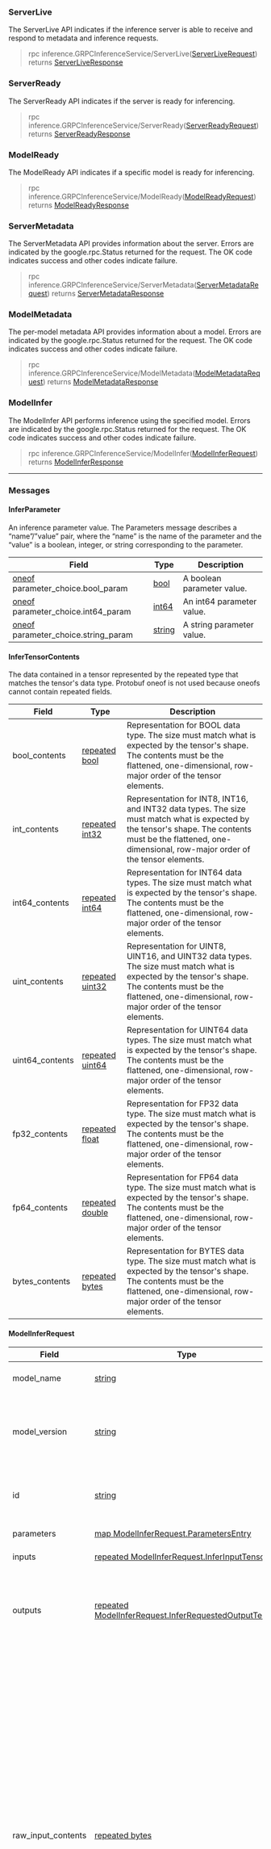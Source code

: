 

### ServerLive

The ServerLive API indicates if the inference server is able to receive 
and respond to metadata and inference requests.

> rpc inference.GRPCInferenceService/ServerLive([ServerLiveRequest](#serverliverequest))
>   returns [ServerLiveResponse](#serverliveresponse)

### ServerReady

The ServerReady API indicates if the server is ready for inferencing.

> rpc inference.GRPCInferenceService/ServerReady([ServerReadyRequest](#serverreadyrequest))
>   returns [ServerReadyResponse](#serverreadyresponse)

### ModelReady

The ModelReady API indicates if a specific model is ready for inferencing.

> rpc inference.GRPCInferenceService/ModelReady([ModelReadyRequest](#modelreadyrequest))
>   returns [ModelReadyResponse](#modelreadyresponse)

### ServerMetadata

The ServerMetadata API provides information about the server. Errors are 
indicated by the google.rpc.Status returned for the request. The OK code 
indicates success and other codes indicate failure.

> rpc inference.GRPCInferenceService/ServerMetadata([ServerMetadataRequest](#servermetadatarequest))
>   returns [ServerMetadataResponse](#servermetadataresponse)

### ModelMetadata

The per-model metadata API provides information about a model. Errors are 
indicated by the google.rpc.Status returned for the request. The OK code 
indicates success and other codes indicate failure.

> rpc inference.GRPCInferenceService/ModelMetadata([ModelMetadataRequest](#modelmetadatarequest))
>   returns [ModelMetadataResponse](#modelmetadataresponse)

### ModelInfer

The ModelInfer API performs inference using the specified model. Errors are
indicated by the google.rpc.Status returned for the request. The OK code 
indicates success and other codes indicate failure.

> rpc inference.GRPCInferenceService/ModelInfer([ModelInferRequest](#modelinferrequest))
>   returns [ModelInferResponse](#modelinferresponse)




------
### Messages



#### InferParameter

An inference parameter value. The Parameters message describes a 
“name”/”value” pair, where the “name” is the name of the parameter
and the “value” is a boolean, integer, or string corresponding to 
the parameter.


| Field | Type | Description |
| ----- | ---- | ----------- |
| [oneof](https://developers.google.com/protocol-buffers/docs/proto3#oneof) parameter_choice.bool_param | [bool](#bool) | A boolean parameter value. |
| [oneof](https://developers.google.com/protocol-buffers/docs/proto3#oneof) parameter_choice.int64_param | [int64](#int64) | An int64 parameter value. |
| [oneof](https://developers.google.com/protocol-buffers/docs/proto3#oneof) parameter_choice.string_param | [string](#string) | A string parameter value. |




#### InferTensorContents

The data contained in a tensor represented by the repeated type
that matches the tensor's data type. Protobuf oneof is not used
because oneofs cannot contain repeated fields.


| Field | Type | Description |
| ----- | ---- | ----------- |
| bool_contents | [repeated bool](#bool) | Representation for BOOL data type. The size must match what is expected by the tensor's shape. The contents must be the flattened, one-dimensional, row-major order of the tensor elements. |
| int_contents | [repeated int32](#int32) | Representation for INT8, INT16, and INT32 data types. The size must match what is expected by the tensor's shape. The contents must be the flattened, one-dimensional, row-major order of the tensor elements. |
| int64_contents | [repeated int64](#int64) | Representation for INT64 data types. The size must match what is expected by the tensor's shape. The contents must be the flattened, one-dimensional, row-major order of the tensor elements. |
| uint_contents | [repeated uint32](#uint32) | Representation for UINT8, UINT16, and UINT32 data types. The size must match what is expected by the tensor's shape. The contents must be the flattened, one-dimensional, row-major order of the tensor elements. |
| uint64_contents | [repeated uint64](#uint64) | Representation for UINT64 data types. The size must match what is expected by the tensor's shape. The contents must be the flattened, one-dimensional, row-major order of the tensor elements. |
| fp32_contents | [repeated float](#float) | Representation for FP32 data type. The size must match what is expected by the tensor's shape. The contents must be the flattened, one-dimensional, row-major order of the tensor elements. |
| fp64_contents | [repeated double](#double) | Representation for FP64 data type. The size must match what is expected by the tensor's shape. The contents must be the flattened, one-dimensional, row-major order of the tensor elements. |
| bytes_contents | [repeated bytes](#bytes) | Representation for BYTES data type. The size must match what is expected by the tensor's shape. The contents must be the flattened, one-dimensional, row-major order of the tensor elements. |




#### ModelInferRequest




| Field | Type | Description |
| ----- | ---- | ----------- |
| model_name | [string](#string) | The name of the model to use for inferencing. |
| model_version | [string](#string) | The version of the model to use for inference. If not given the server will choose a version based on the model and internal policy. |
| id | [string](#string) | Optional identifier for the request. If specified will be returned in the response. |
| parameters | [map ModelInferRequest.ParametersEntry](#modelinferrequest-parametersentry) | Optional inference parameters. |
| inputs | [repeated ModelInferRequest.InferInputTensor](#modelinferrequest-inferinputtensor) | The input tensors for the inference. |
| outputs | [repeated ModelInferRequest.InferRequestedOutputTensor](#modelinferrequest-inferrequestedoutputtensor) | The requested output tensors for the inference. Optional, if not specified all outputs produced by the model will be returned. |
| raw_input_contents | [repeated bytes](#bytes) | The data contained in an input tensor can be represented in "raw" bytes form or in the repeated type that matches the tensor's data type. To use the raw representation 'raw_input_contents' must be initialized with data for each tensor in the same order as 'inputs'. For each tensor, the size of this content must match what is expected by the tensor's shape and data type. The raw data must be the flattened, one-dimensional, row-major order of the tensor elements without any stride or padding between the elements. Note that the FP16 and BF16 data types must be represented as raw content as there is no specific data type for a 16-bit float type.

If this field is specified then InferInputTensor::contents must not be specified for any input tensor. |




#### ModelInferRequest.InferInputTensor

An input tensor for an inference request.


| Field | Type | Description |
| ----- | ---- | ----------- |
| name | [string](#string) | The tensor name. |
| datatype | [string](#string) | The tensor data type. |
| shape | [repeated int64](#int64) | The tensor shape. |
| parameters | [map ModelInferRequest.InferInputTensor.ParametersEntry](#modelinferrequest-inferinputtensor-parametersentry) | Optional inference input tensor parameters. |
| contents | [InferTensorContents](#infertensorcontents) | The tensor contents using a data-type format. This field must not be specified if "raw" tensor contents are being used for the inference request. |




#### ModelInferRequest.InferInputTensor.ParametersEntry




| Field | Type | Description |
| ----- | ---- | ----------- |
| key | [string](#string) | N/A |
| value | [InferParameter](#inferparameter) | N/A |




#### ModelInferRequest.InferRequestedOutputTensor

An output tensor requested for an inference request.


| Field | Type | Description |
| ----- | ---- | ----------- |
| name | [string](#string) | The tensor name. |
| parameters | [map ModelInferRequest.InferRequestedOutputTensor.ParametersEntry](#modelinferrequest-inferrequestedoutputtensor-parametersentry) | Optional requested output tensor parameters. |




#### ModelInferRequest.InferRequestedOutputTensor.ParametersEntry




| Field | Type | Description |
| ----- | ---- | ----------- |
| key | [string](#string) | N/A |
| value | [InferParameter](#inferparameter) | N/A |




#### ModelInferRequest.ParametersEntry




| Field | Type | Description |
| ----- | ---- | ----------- |
| key | [string](#string) | N/A |
| value | [InferParameter](#inferparameter) | N/A |




#### ModelInferResponse




| Field | Type | Description |
| ----- | ---- | ----------- |
| model_name | [string](#string) | The name of the model used for inference. |
| model_version | [string](#string) | The version of the model used for inference. |
| id | [string](#string) | The id of the inference request if one was specified. |
| parameters | [map ModelInferResponse.ParametersEntry](#modelinferresponse-parametersentry) | Optional inference response parameters. |
| outputs | [repeated ModelInferResponse.InferOutputTensor](#modelinferresponse-inferoutputtensor) | The output tensors holding inference results. |
| raw_output_contents | [repeated bytes](#bytes) | The data contained in an output tensor can be represented in "raw" bytes form or in the repeated type that matches the tensor's data type. To use the raw representation 'raw_output_contents' must be initialized with data for each tensor in the same order as 'outputs'. For each tensor, the size of this content must match what is expected by the tensor's shape and data type. The raw data must be the flattened, one-dimensional, row-major order of the tensor elements without any stride or padding between the elements. Note that the FP16 and BF16 data types must be represented as raw content as there is no specific data type for a 16-bit float type.

If this field is specified then InferOutputTensor::contents must not be specified for any output tensor. |




#### ModelInferResponse.InferOutputTensor

An output tensor returned for an inference request.


| Field | Type | Description |
| ----- | ---- | ----------- |
| name | [string](#string) | The tensor name. |
| datatype | [string](#string) | The tensor data type. |
| shape | [repeated int64](#int64) | The tensor shape. |
| parameters | [map ModelInferResponse.InferOutputTensor.ParametersEntry](#modelinferresponse-inferoutputtensor-parametersentry) | Optional output tensor parameters. |
| contents | [InferTensorContents](#infertensorcontents) | The tensor contents using a data-type format. This field must not be specified if "raw" tensor contents are being used for the inference response. |




#### ModelInferResponse.InferOutputTensor.ParametersEntry




| Field | Type | Description |
| ----- | ---- | ----------- |
| key | [string](#string) | N/A |
| value | [InferParameter](#inferparameter) | N/A |




#### ModelInferResponse.ParametersEntry




| Field | Type | Description |
| ----- | ---- | ----------- |
| key | [string](#string) | N/A |
| value | [InferParameter](#inferparameter) | N/A |




#### ModelMetadataRequest




| Field | Type | Description |
| ----- | ---- | ----------- |
| name | [string](#string) | The name of the model. |
| version | [string](#string) | The version of the model to check for readiness. If not given the server will choose a version based on the model and internal policy. |




#### ModelMetadataResponse




| Field | Type | Description |
| ----- | ---- | ----------- |
| name | [string](#string) | The model name. |
| versions | [repeated string](#string) | The versions of the model available on the server. |
| platform | [string](#string) | The model's platform. See Platforms. |
| inputs | [repeated ModelMetadataResponse.TensorMetadata](#modelmetadataresponse-tensormetadata) | The model's inputs. |
| outputs | [repeated ModelMetadataResponse.TensorMetadata](#modelmetadataresponse-tensormetadata) | The model's outputs. |




#### ModelMetadataResponse.TensorMetadata

Metadata for a tensor.


| Field | Type | Description |
| ----- | ---- | ----------- |
| name | [string](#string) | The tensor name. |
| datatype | [string](#string) | The tensor data type. |
| shape | [repeated int64](#int64) | The tensor shape. A variable-size dimension is represented by a -1 value. |




#### ModelReadyRequest




| Field | Type | Description |
| ----- | ---- | ----------- |
| name | [string](#string) | The name of the model to check for readiness. |
| version | [string](#string) | The version of the model to check for readiness. If not given the server will choose a version based on the model and internal policy. |




#### ModelReadyResponse




| Field | Type | Description |
| ----- | ---- | ----------- |
| ready | [bool](#bool) | True if the model is ready, false if not ready. |




#### ServerLiveRequest






#### ServerLiveResponse




| Field | Type | Description |
| ----- | ---- | ----------- |
| live | [bool](#bool) | True if the inference server is live, false if not live. |




#### ServerMetadataRequest






#### ServerMetadataResponse




| Field | Type | Description |
| ----- | ---- | ----------- |
| name | [string](#string) | The server name. |
| version | [string](#string) | The server version. |
| extensions | [repeated string](#string) | The extensions supported by the server. |




#### ServerReadyRequest






#### ServerReadyResponse




| Field | Type | Description |
| ----- | ---- | ----------- |
| ready | [bool](#bool) | True if the inference server is ready, false if not ready. |




